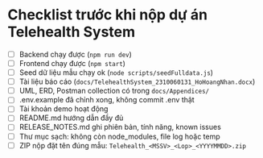 # Checklist trước khi nộp dự án Telehealth System

- [ ] Backend chạy được (`npm run dev`)
- [ ] Frontend chạy được (`npm start`)
- [ ] Seed dữ liệu mẫu chạy ok (`node scripts/seedFulldata.js`)
- [ ] Tài liệu báo cáo (`docs/TelehealthSystem_2310060131_HoHoangNhan.docx`)
- [ ] UML, ERD, Postman collection có trong `docs/Appendices/`
- [ ] .env.example đã chỉnh xong, không commit .env thật
- [ ] Tài khoản demo hoạt động
- [ ] README.md hướng dẫn đầy đủ
- [ ] RELEASE_NOTES.md ghi phiên bản, tính năng, known issues
- [ ] Thư mục sạch: không còn node_modules, file log hoặc temp
- [ ] ZIP nộp đặt tên đúng mẫu: `Telehealth_<MSSV>_<Lop>_<YYYYMMDD>.zip`